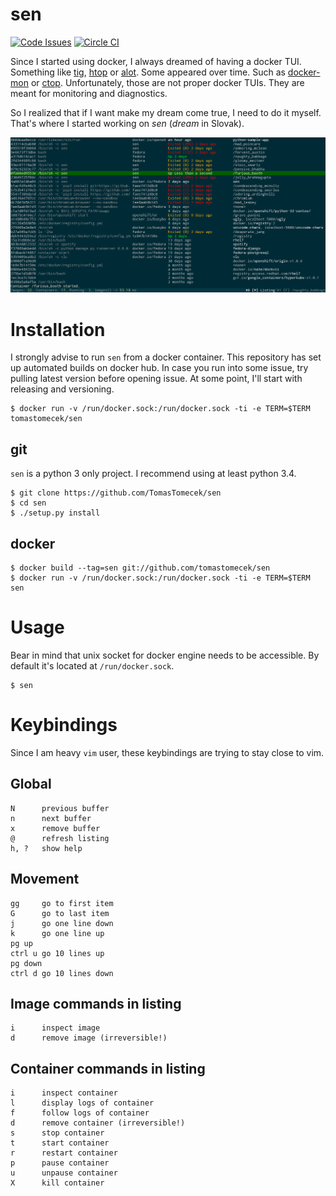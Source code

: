 # sen

[![Code Issues](https://www.quantifiedcode.com/api/v1/project/5282fc57c1094698b39071d98c76cdb6/badge.svg)](https://www.quantifiedcode.com/app/project/5282fc57c1094698b39071d98c76cdb6)
[![Circle CI](https://circleci.com/gh/TomasTomecek/sen.svg?style=svg)](https://circleci.com/gh/TomasTomecek/sen)

Since I started using docker, I always dreamed of having a docker TUI. Something like [tig](https://github.com/jonas/tig), [htop](http://hisham.hm/htop/) or [alot](https://github.com/pazz/alot). Some appeared over time. Such as [docker-mon](https://github.com/icecrime/docker-mon) or [ctop](https://github.com/yadutaf/ctop). Unfortunately, those are not proper docker TUIs. They are meant for monitoring and diagnostics.

So I realized that if I want make my dream come true, I need to do it myself. That's where I started working on *sen* (*dream* in Slovak).

![sen preview](/data/sen-preview.png)

# Installation

I strongly advise to run `sen` from a docker container. This repository has set up automated builds on docker hub. In case you run into some issue, try pulling latest version before opening issue. At some point, I'll start with releasing and versioning.

```
$ docker run -v /run/docker.sock:/run/docker.sock -ti -e TERM=$TERM tomastomecek/sen
```


## git

`sen` is a python 3 only project. I recommend using at least python 3.4.

```
$ git clone https://github.com/TomasTomecek/sen
$ cd sen
$ ./setup.py install
```

## docker

```
$ docker build --tag=sen git://github.com/tomastomecek/sen
$ docker run -v /run/docker.sock:/run/docker.sock -ti -e TERM=$TERM sen
```

# Usage

Bear in mind that unix socket for docker engine needs to be accessible. By default it's located at `/run/docker.sock`.

```
$ sen
```

# Keybindings

Since I am heavy `vim` user, these keybindings are trying to stay close to vim.

## Global

```
N      previous buffer
n      next buffer
x      remove buffer
@      refresh listing
h, ?   show help
```

## Movement

```
gg     go to first item
G      go to last item
j      go one line down
k      go one line up
pg up
ctrl u go 10 lines up
pg down
ctrl d go 10 lines down
```

## Image commands in listing

```
i      inspect image
d      remove image (irreversible!)
```

## Container commands in listing

```
i      inspect container
l      display logs of container
f      follow logs of container
d      remove container (irreversible!)
s      stop container
t      start container
r      restart container
p      pause container
u      unpause container
X      kill container
```
